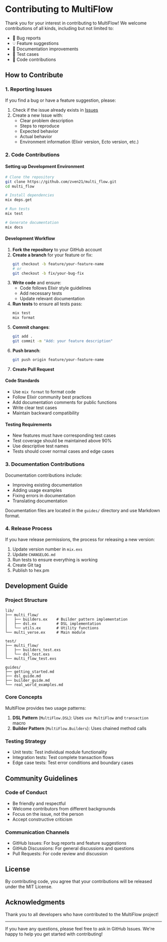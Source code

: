 # Contributing to MultiFlow

Thank you for your interest in contributing to MultiFlow! We welcome contributions of all kinds, including but not limited to:

- 🐛 Bug reports
- 💡 Feature suggestions
- 📝 Documentation improvements
- 🧪 Test cases
- 🔧 Code contributions

## How to Contribute

### 1. Reporting Issues

If you find a bug or have a feature suggestion, please:

1. Check if the issue already exists in [Issues](https://github.com/zven21/multi_flow/issues)
2. Create a new Issue with:
   - Clear problem description
   - Steps to reproduce
   - Expected behavior
   - Actual behavior
   - Environment information (Elixir version, Ecto version, etc.)

### 2. Code Contributions

#### Setting up Development Environment

```bash
# Clone the repository
git clone https://github.com/zven21/multi_flow.git
cd multi_flow

# Install dependencies
mix deps.get

# Run tests
mix test

# Generate documentation
mix docs
```

#### Development Workflow

1. **Fork the repository** to your GitHub account
2. **Create a branch** for your feature or fix:
   ```bash
   git checkout -b feature/your-feature-name
   # or
   git checkout -b fix/your-bug-fix
   ```
3. **Write code** and ensure:
   - Code follows Elixir style guidelines
   - Add necessary tests
   - Update relevant documentation
4. **Run tests** to ensure all tests pass:
   ```bash
   mix test
   mix format
   ```
5. **Commit changes**:
   ```bash
   git add .
   git commit -m "Add: your feature description"
   ```
6. **Push branch**:
   ```bash
   git push origin feature/your-feature-name
   ```
7. **Create Pull Request**

#### Code Standards

- Use `mix format` to format code
- Follow Elixir community best practices
- Add documentation comments for public functions
- Write clear test cases
- Maintain backward compatibility

#### Testing Requirements

- New features must have corresponding test cases
- Test coverage should be maintained above 90%
- Use descriptive test names
- Tests should cover normal cases and edge cases

### 3. Documentation Contributions

Documentation contributions include:

- Improving existing documentation
- Adding usage examples
- Fixing errors in documentation
- Translating documentation

Documentation files are located in the `guides/` directory and use Markdown format.

### 4. Release Process

If you have release permissions, the process for releasing a new version:

1. Update version number in `mix.exs`
2. Update `CHANGELOG.md`
3. Run tests to ensure everything is working
4. Create Git tag
5. Publish to hex.pm

## Development Guide

### Project Structure

```
lib/
├── multi_flow/
│   ├── builders.ex    # Builder pattern implementation
│   ├── dsl.ex         # DSL implementation
│   └── utils.ex       # Utility functions
└── multi_verse.ex     # Main module

test/
├── multi_flow/
│   ├── builders_test.exs
│   └── dsl_test.exs
└── multi_flow_test.exs

guides/
├── getting_started.md
├── dsl_guide.md
├── builder_guide.md
└── real_world_examples.md
```

### Core Concepts

MultiFlow provides two usage patterns:

1. **DSL Pattern** (`MultiFlow.DSL`): Uses `use MultiFlow` and `transaction` macro
2. **Builder Pattern** (`MultiFlow.Builders`): Uses chained method calls

### Testing Strategy

- Unit tests: Test individual module functionality
- Integration tests: Test complete transaction flows
- Edge case tests: Test error conditions and boundary cases

## Community Guidelines

### Code of Conduct

- Be friendly and respectful
- Welcome contributors from different backgrounds
- Focus on the issue, not the person
- Accept constructive criticism

### Communication Channels

- GitHub Issues: For bug reports and feature suggestions
- GitHub Discussions: For general discussions and questions
- Pull Requests: For code review and discussion

## License

By contributing code, you agree that your contributions will be released under the MIT License.

## Acknowledgments

Thank you to all developers who have contributed to the MultiFlow project!

---

If you have any questions, please feel free to ask in GitHub Issues. We're happy to help you get started with contributing!
